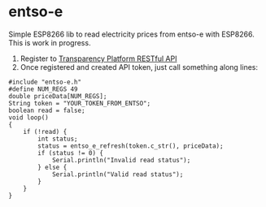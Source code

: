 # entso-e

Simple ESP8266 lib to read electricity prices from entso-e with ESP8266. This is work in progress.

1. Register to [Transparency Platform RESTful API](https://transparency.entsoe.eu/content/static_content/Static%20content/web%20api/Guide.html#_authentication_and_authorisation)
2. Once registered and created API token, just call something along lines:

```code
#include "entso-e.h"
#define NUM_REGS 49
double priceData[NUM_REGS];
String token = "YOUR_TOKEN_FROM_ENTSO";
boolean read = false;
void loop()
{
    if (!read) {
        int status;
        status = entso_e_refresh(token.c_str(), priceData);
        if (status != 0) {
            Serial.println("Invalid read status");
        } else {
            Serial.println("Valid read status");
        }
    }
}
```
